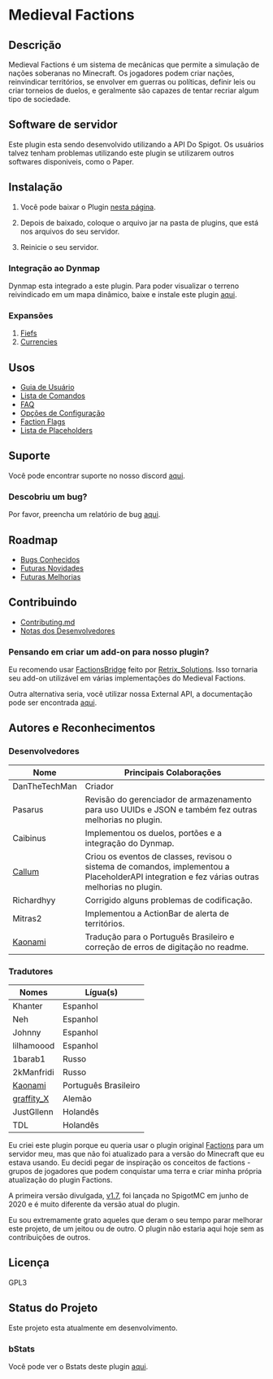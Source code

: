 # Medieval Factions

## Descrição
Medieval Factions  é um sistema de mecânicas que permite a simulação de nações soberanas no Minecraft. Os jogadores podem criar nações, reinvindicar territórios, se envolver em guerras ou políticas, definir leis ou criar torneios de duelos, e geralmente são capazes de tentar recriar algum tipo de sociedade.

## Software de servidor
Este plugin esta sendo desenvolvido utilizando a API Do Spigot. Os usuários talvez tenham problemas utilizando este plugin se utilizarem outros softwares disponiveis, como o Paper.

## Instalação
1) Você pode baixar o Plugin [nesta página](https://www.spigotmc.org/resources/medieval-factions-sovereign-nation-simulator.79941/updates).

2) Depois de baixado, coloque o arquivo jar na pasta de plugins, que está nos arquivos do seu servidor.

3) Reinicie o seu servidor.

### Integração ao Dynmap 
Dynmap esta integrado a este plugin. Para poder visualizar o terreno reivindicado em um mapa dinâmico, baixe e instale este plugin [aqui](https://www.spigotmc.org/resources/dynmap.274/).

### Expansões
1) [Fiefs](https://github.com/dmccoystephenson/Fiefs)
2) [Currencies](https://github.com/dmccoystephenson/Currencies)

## Usos
- [Guia de Usuário](https://github.com/dmccoystephenson/Medieval-Factions/wiki/Guide)
- [Lista de Comandos](https://github.com/dmccoystephenson/Medieval-Factions/wiki/Commands)
- [FAQ](https://github.com/dmccoystephenson/Medieval-Factions/wiki/FAQ)
- [Opções de Configuração](https://github.com/dmccoystephenson/Medieval-Factions/wiki/Config-Options)
- [Faction Flags](https://github.com/dmccoystephenson/Medieval-Factions/wiki/Faction-Flags)
- [Lista de Placeholders](https://github.com/dmccoystephenson/Medieval-Factions/wiki/Placeholders)

## Suporte
Você pode encontrar suporte no nosso discord [aqui](https://discord.gg/xXtuAQ2).

### Descobriu um bug?
Por favor, preencha um relatório de bug [aqui](https://github.com/dmccoystephenson/Medieval-Factions/issues?q=is%3Aissue+is%3Aopen+label%3Abug).

## Roadmap
- [Bugs Conhecidos](https://github.com/dmccoystephenson/Medieval-Factions/issues?q=is%3Aopen+is%3Aissue+label%3Abug)
- [Futuras Novidades](https://github.com/dmccoystephenson/Medieval-Factions/issues?q=is%3Aopen+is%3Aissue+label%3AEpic)
- [Futuras Melhorias](https://github.com/dmccoystephenson/Medieval-Factions/issues?q=is%3Aopen+is%3Aissue+label%3Aimprovement)

## Contribuindo
- [Contributing.md](https://github.com/dmccoystephenson/Medieval-Factions/blob/master/CONTRIBUTING.md)
- [Notas dos Desenvolvedores](https://github.com/dmccoystephenson/Medieval-Factions/wiki/Developer-Notes)

### Pensando em criar um add-on para nosso plugin?
Eu recomendo usar [FactionsBridge](https://www.spigotmc.org/resources/factionsbridge.89716/) feito por [Retrix_Solutions](https://www.spigotmc.org/resources/authors/retrix_solutions.491191/). Isso tornaria seu add-on utilizável em várias implementações do Medieval Factions.

Outra alternativa seria, você utilizar nossa External API, a documentação pode ser encontrada [aqui](https://github.com/dmccoystephenson/Medieval-Factions/wiki/External-API-Documentation).

## Autores e Reconhecimentos
### Desenvolvedores
Nome | Principais Colaborações
------------ | -------------
DanTheTechMan | Criador
Pasarus | Revisão do gerenciador de armazenamento para uso UUIDs e JSON e também fez outras melhorias no plugin.
Caibinus | Implementou os duelos, portões e a integração do Dynmap.
[Callum](https://www.spigotmc.org/resources/authors/retrix_solutions.491191/) | Criou os eventos de classes, revisou o sistema de comandos, implementou a PlaceholderAPI integration e fez várias outras melhorias no plugin.
Richardhyy | Corrigido alguns problemas de codificação.
Mitras2 | Implementou a ActionBar de alerta de territórios.
[Kaonami](https://github.com/Daniels7k) |Tradução para o Português Brasileiro e correção de erros de digitação no readme.

### Tradutores
Nomes | Lígua(s)
------------ | -------------
Khanter | Espanhol
Neh | Espanhol
Johnny | Espanhol
lilhamoood | Espanhol
1barab1 | Russo
2kManfridi | Russo
[Kaonami](https://github.com/Daniels7k) | Português Brasileiro
[graffity_X](https://www.spigotmc.org/members/kicker765.946561/) | Alemão
JustGllenn | Holandês
TDL | Holandês

Eu criei este plugin porque eu queria usar o plugin original [Factions](https://www.spigotmc.org/resources/factions.1900/) para um servidor meu, mas que não foi atualizado para a versão do Minecraft que eu estava usando. Eu decidi pegar de inspiração os conceitos de factions - grupos de jogadores que podem conquistar uma terra e criar minha própria atualização do plugin Factions.

A primeira versão divulgada, [v1.7](https://github.com/dmccoystephenson/Medieval-Factions/releases/tag/v1.7), foi lançada no SpigotMC em junho de 2020 e é muito diferente da versão atual do plugin. 

Eu sou extremamente grato aqueles que deram o seu tempo parar melhorar este projeto, de um jeitou ou de outro. O plugin não estaria aqui hoje sem as contribuições de outros.

## Licença
GPL3

## Status do Projeto
Este projeto esta atualmente em desenvolvimento.

### bStats
Você pode ver o Bstats deste plugin [aqui](https://bstats.org/plugin/bukkit/Medieval%20Factions/8929).
